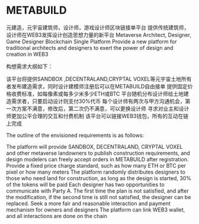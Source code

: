 # METABUILD
元建造，元宇宙建筑师，设计师，游戏设计师区块链接单平台 提供传统建筑师，设计师在WEB3发挥设计创造思想力量的新平台
Metaverse Architect, Designer, Game Designer Blockchain Single Platform
Provide a new platform for traditional architects and designers to exert the power of design and creation in WEB3

构想需求大纲如下：

该平台将提供SANDBOX ,DECENTRALAND,CRYPTAL VOXEL等元宇宙土地所有者发布建造需求，同时设计建模师注册后可以在METABUILD自由接单
提供固定价格收费标准，如每像素或每多少米多少ETH或BTC
平台随机分布设计师给土地建造需求者，只要启动设计则支付30%代币
每个设计师有两次与甲方沟通机会，第一次方案不满意，修改后，第二次仍不满意，可以更换设计师
寻求对业主和设计师更加公平合理的交互和付费机制
该平台可以链接WEB3钱包，所有的互动在链上完成

The outline of the envisioned requirements is as follows:

The platform will provide SANDBOX, DECENTRALAND, CRYPTAL VOXEL and other metaverse landowners to publish construction requirements, and design modelers can freely accept orders in METABUILD after registration.
Provide a fixed price charge standard, such as how many ETH or BTC per pixel or how many meters
The platform randomly distributes designers to those who need land for construction, as long as the design is started, 30% of the tokens will be paid
Each designer has two opportunities to communicate with Party A. The first time the plan is not satisfied, and after the modification, if the second time is still not satisfied, the designer can be replaced.
Seek a more fair and reasonable interaction and payment mechanism for owners and designers
The platform can link WEB3 wallet, and all interactions are done on the chain
